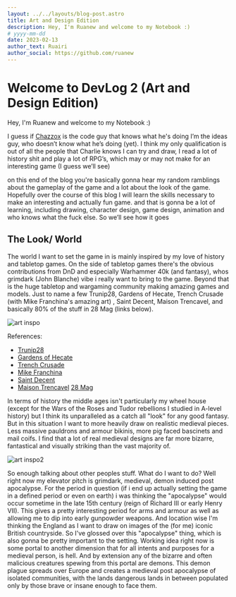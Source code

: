```yaml
---
layout: ../../layouts/blog-post.astro
title: Art and Design Edition
description: Hey, I'm Ruanew and welcome to my Notebook :)
# yyyy-mm-dd
date: 2023-02-13
author_text: Ruairi
author_social: https://github.com/ruanew
---
```


# Welcome to DevLog 2 (Art and Design Edition)

Hey, I'm Ruanew and welcome to my Notebook :)

I guess if [Chazzox](https://chazzox.uk/) is the code guy that knows what he's doing
I’m the ideas guy, who doesn’t know what he’s doing (yet). I think my only
qualification is out of all the people that Charlie knows I can try and draw, I read
a lot of history shit and play a lot of RPG’s, which may or may not make for an
interesting game (I guess we’ll see)

on this end of the blog you're basically gonna hear my random ramblings about the
gameplay of the game and a lot about the look of the game. Hopefully over the course
of this blog I will learn the skills necessary to make an interesting and actually
fun game. and that is gonna be a lot of learning, including drawing, character
design, game design, animation and who knows what the fuck else. So we’ll see how it
goes

## The Look/ World

The world I want to set the game in is mainly inspired by my love of history and
tabletop games. On the side of tabletop games there's the obvious contributions from
DnD and especially Warhammer 40k (and fantasy), whos grimdark (John Blanche) vibe i
really want to bring to the game. Beyond that is the huge tabletop and wargaming
community making amazing games and models. Just to name a few Trunip28, Gardens of
Hecate, Trench Crusade (with Mike Franchina's amazing art) , Saint Decent, Maison
Trencavel, and basically 80% of the stuff in 28 Mag (links below).

![art inspo](/blog/ruairi-inspo-1.webp)

References:

-   [Trunip28](https://www.kickstarter.com/projects/turnip28/turnip28-the-forlorn-hope)
-   [Gardens of Hecate](https://gardensofhecate.com/)
-   [Trench Crusade](https://www.kickstarter.com/projects/brassmonkeygames/trench-crusade-communicant-anti-tank-hunter)
-   [Mike Franchina](https://www.artstation.com/sirfrancisdrake)
-   [Saint Decent](https://www.myminifactory.com/users/SaintDecent)
-   [Maison Trencavel](https://maison-trencavel.com/) [28 Mag](https://28-mag.com/)

In terms of history the middle ages isn't particularly my wheel house (except for the
Wars of the Roses and Tudor rebellions I studied in A-level history) but I think its
unparalleled as a catch all "look" for any good fantasy. But in this situation I want
to more heavily draw on realistic medieval pieces. Less massive pauldrons and armour
bikinis, more pig faced bascinets and mail coifs. I find that a lot of real medieval
designs are far more bizarre, fantastical and visually striking than the vast
majority of.

![art inspo2](/blog/ruairi-inspo-2.webp)

So enough talking about other peoples stuff. What do I want to do? Well right now my
elevator pitch is grimdark, medieval, demon induced post apocalypse. For the period
in question (if i end up actually setting the game in a defined period or even on
earth) i was thinking the "apocalypse" would occur sometime in the late 15th century
(reign of Richard III or early Henry VII). This gives a pretty interesting period for
arms and armour as well as allowing me to dip into early gunpowder weapons. And
location wise I'm thinking the England as I want to draw on images of the (for me)
iconic British countryside. So I've glossed over this "apocalypse" thing, which is
also gonna be pretty important to the setting. Working idea right now is some portal
to another dimension that for all intents and purposes for a medieval person, is
hell. And by extension any of the bizarre and often malicious creatures spewing from
this portal are demons. This demon plague spreads over Europe and creates a medieval
post apocalypse of isolated communities, with the lands dangerous lands in between
populated only by those brave or insane enough to face them.

